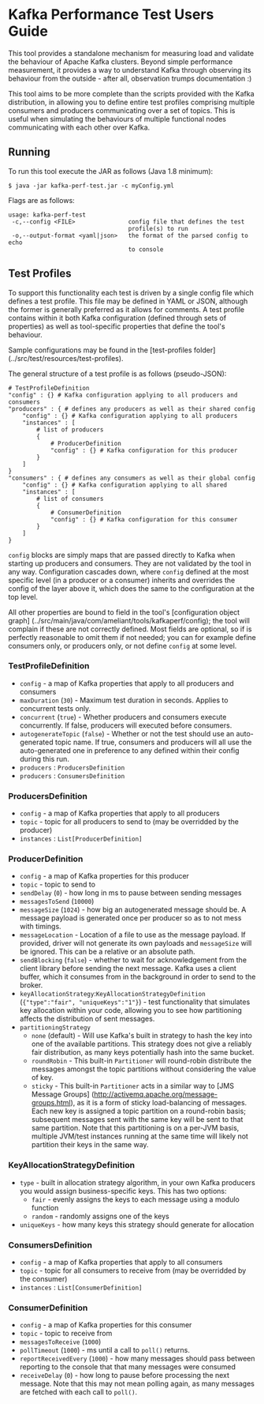 # Kafka Performance Test Users Guide

This tool provides a standalone mechanism for measuring load and validate the behaviour of Apache Kafka clusters.
Beyond simple performance measurement, it provides a way to understand Kafka through observing its behaviour from the 
outside - after all, observation trumps documentation :)

This tool aims to be more complete than the scripts provided with the Kafka distribution, in allowing you to define
entire test profiles comprising multiple consumers and producers communicating over a set of topics. This is useful 
when simulating the behaviours of multiple functional nodes communicating with each other over Kafka.

## Running

To run this tool execute the JAR as follows (Java 1.8 minimum):

    $ java -jar kafka-perf-test.jar -c myConfig.yml

Flags are as follows:

    usage: kafka-perf-test
     -c,--config <FILE>               config file that defines the test
                                      profile(s) to run
     -o,--output-format <yaml|json>   the format of the parsed config to echo
                                      to console

## Test Profiles

To support this functionality each test is driven by a single config file which defines a test profile. This file may 
be defined in YAML or JSON, although the former is generally preferred as it allows for comments. A test profile 
contains within it both Kafka configuration (defined through sets of properties) as well as tool-specific properties 
that define the tool's behaviour. 

Sample configurations may be found in the [test-profiles folder] (../src/test/resources/test-profiles).

The general structure of a test profile is as follows (pseudo-JSON):

    # TestProfileDefinition
    "config" : {} # Kafka configuration applying to all producers and consumers
    "producers" : { # defines any producers as well as their shared config
        "config" : {} # Kafka configuration applying to all producers
        "instances" : [
            # list of producers
            {
                # ProducerDefinition
                "config" : {} # Kafka configuration for this producer
            }
        ]
    }
    "consumers" : { # defines any consumers as well as their global config
        "config" : {} # Kafka configuration applying to all shared
        "instances" : [
            # list of consumers
            {
                # ConsumerDefinition
                "config" : {} # Kafka configuration for this consumer
            }
        ]
    }
    
`config` blocks are simply maps that are passed directly to Kafka when starting up producers and consumers. 
They are not validated by the tool in any way. Configuration cascades down, where `config` defined at the most specific 
level (in a producer or a consumer) inherits and overrides the config of the layer above it, which does the same to the
configuration at the top level.

All other properties are bound to field in the tool's 
[configuration object graph] (../src/main/java/com/ameliant/tools/kafkaperf/config); the tool will complain if these 
are not correctly defined. Most fields are optional, so if is perfectly reasonable to omit them if not needed; you can 
for example define consumers only, or producers only, or not define `config` at some level.

### TestProfileDefinition

* `config` - a map of Kafka properties that apply to all producers and consumers
* `maxDuration` (`30`) - Maximum test duration in seconds. Applies to concurrent tests only.
* `concurrent` (`true`) - Whether producers and consumers execute concurrently. If false, producers will executed before consumers.
* `autogenerateTopic` (`false`) - Whether or not the test should use an auto-generated topic name. If true, consumers and producers will all
use the auto-generated one in preference to any defined within their config during this run.
* `producers` : `ProducersDefinition`
* `producers` : `ConsumersDefinition`

### ProducersDefinition

* `config` - a map of Kafka properties that apply to all producers
* `topic` - topic for all producers to send to (may be overridded by the producer)
* `instances` : `List[ProducerDefinition]`

### ProducerDefinition

* `config` - a map of Kafka properties for this producer
* `topic` - topic to send to
* `sendDelay` (`0`) - how long in ms to pause between sending messages
* `messagesToSend` (`10000`)
* `messageSize` (`1024`) - how big an autogenerated message should be. A message payload is generated once per producer
 so as to not mess with timings.
* `messageLocation` - Location of a file to use as the message payload. If provided, driver will not generate its own payloads
 and `messageSize` will be ignored. This can be a relative or an absolute path.
* `sendBlocking` (`false`) - whether to wait for acknowledgement from the client library before sending the next message.
 Kafka uses a client buffer, which it consumes from in the background in order to send to the broker.
* `keyAllocationStrategy`:`KeyAllocationStrategyDefinition` (`{"type":"fair", "uniqueKeys":"1"}`) - test functionality 
 that simulates key allocation within your code, allowing you to see how partitioning affects the distribution of sent messages.
* `partitioningStrategy`
    * `none` (default) - Will use Kafka's built in strategy to hash the key into one of the available partitions. 
    This strategy does not give a reliably fair distribution, as many keys potentially hash into the same bucket. 
    * `roundRobin` - This built-in `Partitioner` will round-robin distribute the messages amongst the topic partitions
    without considering the value of key.
    * `sticky` - This built-in `Partitioner` acts in a similar way to [JMS Message Groups] (http://activemq.apache.org/message-groups.html), 
    as it is a form of sticky load-balancing of messages. Each new key is assigned a topic partition on a 
    round-robin basis; subsequent messages sent with the same key will be sent to that same partition. 
    Note that this partitioning is on a per-JVM basis, 
    multiple JVM/test instances running at the same time will likely not partition their keys in the same way.

### KeyAllocationStrategyDefinition

* `type` - built in allocation strategy algorithm, in your own Kafka producers you would assign business-specific keys. This has two options:
    * `fair` - evenly assigns the keys to each message using a modulo function
    * `random` - randomly assigns one of the keys
* `uniqueKeys` - how many keys this strategy should generate for allocation

### ConsumersDefinition

* `config` - a map of Kafka properties that apply to all consumers
* `topic` - topic for all consumers to receive from (may be overridded by the consumer)
* `instances` : `List[ConsumerDefinition]`

### ConsumerDefinition

* `config` - a map of Kafka properties for this consumer
* `topic` - topic to receive from
* `messagesToReceive` (`1000`)
* `pollTimeout` (`1000`) - ms until a call to `poll()` returns.
* `reportReceivedEvery` (`1000`) - how many messages should pass between reporting to the console that that many messages were consumed
* `receiveDelay` (`0`) - how long to pause before processing the next message. Note that this may not mean polling again, 
 as many messages are fetched with each call to `poll()`. 
